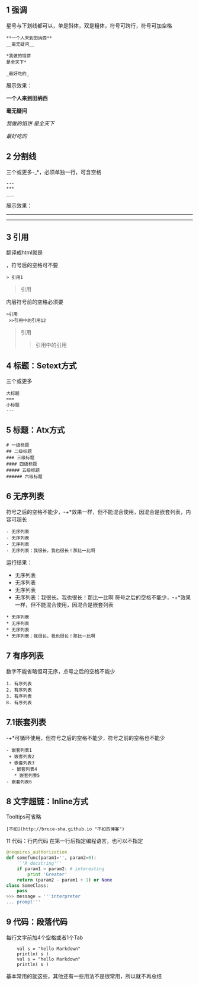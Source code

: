 ## 1 强调

星号与下划线都可以，单是斜体，双是粗体，符号可跨行，符号可加空格

```
**一个人来到田纳西**
__毫无疑问__

*我做的馅饼
是全天下*

_最好吃的_
```

展示效果：

**一个人来到田纳西**

**毫无疑问**

*我做的馅饼 
是全天下*

*最好吃的*

## 2 分割线

三个或更多-_*，必须单独一行，可含空格

```
---
***
___
```

展示效果：

---

***



## 3 引用

翻译成html就是

> 

，符号后的空格可不要

```
> 引用1
```

> 引用

内层符号前的空格必须要

```
>引用
 >>引用中的引用12
```

> 引用
>
> > 引用中的引用

## 4 标题：Setext方式

三个或更多

```
大标题
===
小标题
---
```

## 5 标题：Atx方式

```
# 一级标题
## 二级标题
### 三级标题
#### 四级标题
##### 五级标题
###### 六级标题
```

## 6 无序列表

符号之后的空格不能少，-+*效果一样，但不能混合使用，因混合是嵌套列表，内容可超长

```
- 无序列表
- 无序列表
- 无序列表
- 无序列表：我很长。我也很长！那比一比啊
```

运行结果：

- 无序列表
- 无序列表
- 无序列表
- 无序列表：我很长。我也很长！那比一比啊 
  符号之后的空格不能少，-+*效果一样，但不能混合使用，因混合是嵌套列表



```
* 无序列表
* 无序列表
* 无序列表
* 无序列表：我很长。我也很长！那比一比啊
```

## 7 有序列表

数字不能省略但可无序，点号之后的空格不能少

```
1. 有序列表
2. 有序列表
3. 有序列表
8. 有序列表
```

## 7.1嵌套列表

-+*可循环使用，但符号之后的空格不能少，符号之前的空格也不能少

```
- 嵌套列表1
 + 嵌套列表2
 + 嵌套列表3
  - 嵌套列表4
   * 嵌套列表5
- 嵌套列表6
```

## 8 文字超链：Inline方式

Tooltips可省略

```
[不如](http://bruce-sha.github.io "不如的博客")
```



11 代码：行内代码
在第一行后指定编程语言，也可以不指定

``` python
@requires_authorization
def somefunc(param1='', param2=0):
    '''A docstring'''
    if param1 > param2: # interesting
        print 'Greater'
    return (param2 - param1 + 1) or None
class SomeClass:
    pass
>>> message = '''interpreter
... prompt'''
```
## 9 代码：段落代码

每行文字前加4个空格或者1个Tab

```
    val s = "hello Markdown"
    println( s )
    val s = "hello Markdown"
    println( s )
```

基本常用的就这些，其他还有一些用法不是很常用，所以就不再总结



